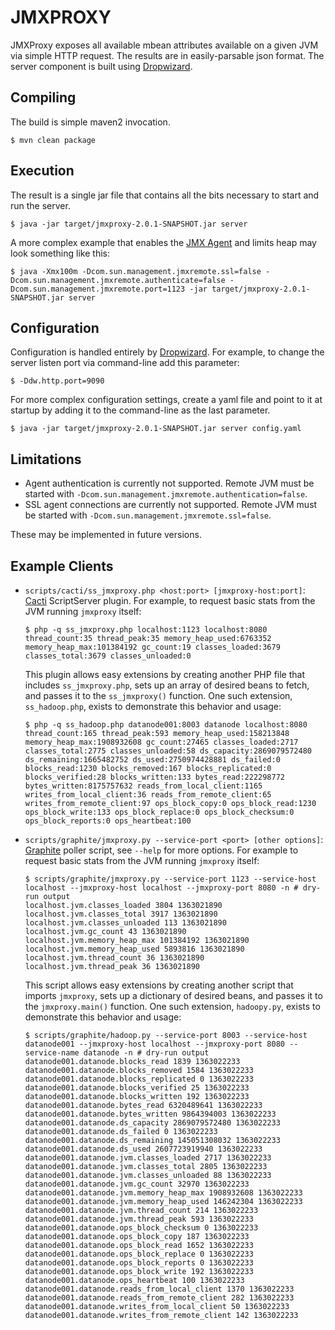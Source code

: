 JMXPROXY
========

JMXProxy exposes all available mbean attributes available on a given JVM via simple HTTP request.  The results are in easily-parsable json format.  The server component is built using [Dropwizard](http://dropwizard.codahale.com/).


Compiling
---------

The build is simple maven2 invocation.

    $ mvn clean package


Execution
---------

The result is a single jar file that contains all the bits necessary to start and run the server.

    $ java -jar target/jmxproxy-2.0.1-SNAPSHOT.jar server

A more complex example that enables the [JMX Agent](http://docs.oracle.com/javase/7/docs/technotes/guides/management/agent.html) and limits heap may look something like this:

    $ java -Xmx100m -Dcom.sun.management.jmxremote.ssl=false -Dcom.sun.management.jmxremote.authenticate=false -Dcom.sun.management.jmxremote.port=1123 -jar target/jmxproxy-2.0.1-SNAPSHOT.jar server


Configuration
-------------

Configuration is handled entirely by [Dropwizard](http://dropwizard.codahale.com/manual/core/#configuration-defaults).  For example, to change the server listen port via command-line add this parameter:

    $ -Ddw.http.port=9090

For more complex configuration settings, create a yaml file and point to it at startup by adding it to the command-line as the last parameter.

    $ java -jar target/jmxproxy-2.0.1-SNAPSHOT.jar server config.yaml


Limitations
-----------

* Agent authentication is currently not supported.  Remote JVM must be started with `-Dcom.sun.management.jmxremote.authentication=false`.
* SSL agent connections are currently not supported.  Remote JVM must be started with `-Dcom.sun.management.jmxremote.ssl=false`.

These may be implemented in future versions.


Example Clients
---------------

*   `scripts/cacti/ss_jmxproxy.php <host:port> [jmxproxy-host:port]`:  
    [Cacti](http://www.cacti.net) ScriptServer plugin.  For example, to request basic stats from the JVM running `jmxproxy` itself:

        $ php -q ss_jmxproxy.php localhost:1123 localhost:8080
        thread_count:35 thread_peak:35 memory_heap_used:6763352 memory_heap_max:101384192 gc_count:19 classes_loaded:3679 classes_total:3679 classes_unloaded:0

    This plugin allows easy extensions by creating another PHP file that includes `ss_jmxproxy.php`, sets up an array of desired beans to fetch, and passes it to the `ss_jmxproxy()` function.  One such extension, `ss_hadoop.php`, exists to demonstrate this behavior and usage:

        $ php -q ss_hadoop.php datanode001:8003 datanode localhost:8080
        thread_count:165 thread_peak:593 memory_heap_used:158213848 memory_heap_max:1908932608 gc_count:27465 classes_loaded:2717 classes_total:2775 classes_unloaded:58 ds_capacity:2869079572480 ds_remaining:1665482752 ds_used:2750974428881 ds_failed:0 blocks_read:1230 blocks_removed:167 blocks_replicated:0 blocks_verified:28 blocks_written:133 bytes_read:222298772 bytes_written:8175757632 reads_from_local_client:1165 writes_from_local_client:36 reads_from_remote_client:65 writes_from_remote_client:97 ops_block_copy:0 ops_block_read:1230 ops_block_write:133 ops_block_replace:0 ops_block_checksum:0 ops_block_reports:0 ops_heartbeat:100

*   `scripts/graphite/jmxproxy.py --service-port <port> [other options]`:  
    [Graphite](http://graphite.wikidot.com) poller script, see `--help` for more options.  For example to request basic stats from the JVM running `jmxproxy` itself:

        $ scripts/graphite/jmxproxy.py --service-port 1123 --service-host localhost --jmxproxy-host localhost --jmxproxy-port 8080 -n # dry-run output
        localhost.jvm.classes_loaded 3804 1363021890
        localhost.jvm.classes_total 3917 1363021890
        localhost.jvm.classes_unloaded 113 1363021890
        localhost.jvm.gc_count 43 1363021890
        localhost.jvm.memory_heap_max 101384192 1363021890
        localhost.jvm.memory_heap_used 5893816 1363021890
        localhost.jvm.thread_count 36 1363021890
        localhost.jvm.thread_peak 36 1363021890

    This script allows easy extensions by creating another script that imports `jmxproxy`, sets up a dictionary of desired beans, and passes it to the `jmxproxy.main()` function.  One such extension, `hadoopy.py`, exists to demonstrate this behavior and usage:

        $ scripts/graphite/hadoop.py --service-port 8003 --service-host datanode001 --jmxproxy-host localhost --jmxproxy-port 8080 --service-name datanode -n # dry-run output
        datanode001.datanode.blocks_read 1839 1363022233
        datanode001.datanode.blocks_removed 1584 1363022233
        datanode001.datanode.blocks_replicated 0 1363022233
        datanode001.datanode.blocks_verified 25 1363022233
        datanode001.datanode.blocks_written 192 1363022233
        datanode001.datanode.bytes_read 6320489641 1363022233
        datanode001.datanode.bytes_written 9864394003 1363022233
        datanode001.datanode.ds_capacity 2869079572480 1363022233
        datanode001.datanode.ds_failed 0 1363022233
        datanode001.datanode.ds_remaining 145051308032 1363022233
        datanode001.datanode.ds_used 2607723919940 1363022233
        datanode001.datanode.jvm.classes_loaded 2717 1363022233
        datanode001.datanode.jvm.classes_total 2805 1363022233
        datanode001.datanode.jvm.classes_unloaded 88 1363022233
        datanode001.datanode.jvm.gc_count 32970 1363022233
        datanode001.datanode.jvm.memory_heap_max 1908932608 1363022233
        datanode001.datanode.jvm.memory_heap_used 146242304 1363022233
        datanode001.datanode.jvm.thread_count 214 1363022233
        datanode001.datanode.jvm.thread_peak 593 1363022233
        datanode001.datanode.ops_block_checksum 0 1363022233
        datanode001.datanode.ops_block_copy 187 1363022233
        datanode001.datanode.ops_block_read 1652 1363022233
        datanode001.datanode.ops_block_replace 0 1363022233
        datanode001.datanode.ops_block_reports 0 1363022233
        datanode001.datanode.ops_block_write 192 1363022233
        datanode001.datanode.ops_heartbeat 100 1363022233
        datanode001.datanode.reads_from_local_client 1370 1363022233
        datanode001.datanode.reads_from_remote_client 282 1363022233
        datanode001.datanode.writes_from_local_client 50 1363022233
        datanode001.datanode.writes_from_remote_client 142 1363022233
